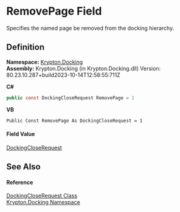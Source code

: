 # RemovePage Field


Specifies the named page be removed from the docking hierarchy.



## Definition
**Namespace:** <a href="98399376-cf41-9454-4b4d-4fab2ca20bc7.md">Krypton.Docking</a>  
**Assembly:** Krypton.Docking (in Krypton.Docking.dll) Version: 80.23.10.287+build2023-10-14T12:58:55:711Z

**C#**
``` C#
public const DockingCloseRequest RemovePage = 1
```
**VB**
``` VB
Public Const RemovePage As DockingCloseRequest = 1
```



#### Field Value
<a href="4bc0a9cb-4d1a-dd00-ca48-313d7bf612d0.md">DockingCloseRequest</a>

## See Also


#### Reference
<a href="4bc0a9cb-4d1a-dd00-ca48-313d7bf612d0.md">DockingCloseRequest Class</a>  
<a href="98399376-cf41-9454-4b4d-4fab2ca20bc7.md">Krypton.Docking Namespace</a>  
